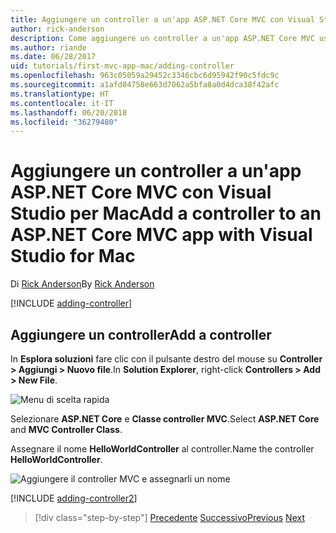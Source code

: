 ```yaml
---
title: Aggiungere un controller a un'app ASP.NET Core MVC con Visual Studio per Mac
author: rick-anderson
description: Come aggiungere un controller a un'app ASP.NET Core MVC usando Visual Studio per Mac
ms.author: riande
ms.date: 06/28/2017
uid: tutorials/first-mvc-app-mac/adding-controller
ms.openlocfilehash: 963c05059a29452c3346cbc6d95942f90c5fdc9c
ms.sourcegitcommit: a1afd04758e663d7062a5bfa8a0d4dca38f42afc
ms.translationtype: HT
ms.contentlocale: it-IT
ms.lasthandoff: 06/20/2018
ms.locfileid: "36279480"
---
```

# <a name="add-a-controller-to-an-aspnet-core-mvc-app-with-visual-studio-for-mac"></a><span data-ttu-id="3313e-103">Aggiungere un controller a un'app ASP.NET Core MVC con Visual Studio per Mac</span><span class="sxs-lookup"><span data-stu-id="3313e-103">Add a controller to an ASP.NET Core MVC app with Visual Studio for Mac</span></span>

<span data-ttu-id="3313e-104">Di [Rick Anderson](https://twitter.com/RickAndMSFT)</span><span class="sxs-lookup"><span data-stu-id="3313e-104">By [Rick Anderson](https://twitter.com/RickAndMSFT)</span></span>

[!INCLUDE [adding-controller](../../includes/mvc-intro/adding-controller1.md)]

## <a name="add-a-controller"></a><span data-ttu-id="3313e-105">Aggiungere un controller</span><span class="sxs-lookup"><span data-stu-id="3313e-105">Add a controller</span></span> 

<span data-ttu-id="3313e-106">In **Esplora soluzioni** fare clic con il pulsante destro del mouse su **Controller > Aggiungi > Nuovo file**.</span><span class="sxs-lookup"><span data-stu-id="3313e-106">In **Solution Explorer**, right-click **Controllers > Add > New File**.</span></span>

![Menu di scelta rapida](adding-controller/_static/add_controller.png)

<span data-ttu-id="3313e-108">Selezionare **ASP.NET Core** e **Classe controller MVC**.</span><span class="sxs-lookup"><span data-stu-id="3313e-108">Select **ASP.NET Core** and **MVC Controller Class**.</span></span>

<span data-ttu-id="3313e-109">Assegnare il nome **HelloWorldController** al controller.</span><span class="sxs-lookup"><span data-stu-id="3313e-109">Name the controller **HelloWorldController**.</span></span>

![Aggiungere il controller MVC e assegnarli un nome](adding-controller/_static/ac.png)

[!INCLUDE [adding-controller2](../../includes/mvc-intro/adding-controller2.md)]

> [!div class="step-by-step"]
> <span data-ttu-id="3313e-111">[Precedente](../first-mvc-app/start-mvc.md)
> [Successivo](adding-view.md)</span><span class="sxs-lookup"><span data-stu-id="3313e-111">[Previous](../first-mvc-app/start-mvc.md)
[Next](adding-view.md)</span></span>
